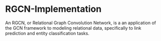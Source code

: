 # RGCN-Implementation
An RGCN, or Relational Graph Convolution Network, is a an application of the GCN framework to modeling relational data, specifically to link prediction and entity classification tasks.
